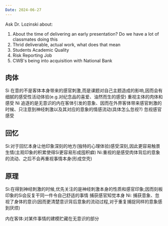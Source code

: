 ```yaml
---
Date: 2024-06-27
---
```

Ask Dr. Lozinski about:

1. About the time of delivering an early presentation? Do we have a lot of classmates doing this 
2. Thrid deliverable, actual work, what does that mean
3. Students Academic Quality
4. Risk Reporting Job
5. CWB's being into acquisition with National Bank

## 肉体
Si 在意的不是客体本身带来的感官刺激,而是课题对自己主题造成的影响,因而会有细腻的感受性活动体验(e.g.对纪念品的喜爱、油然而生的感受) 重视主体的肉体和感受
Ni 追逐的是无意识的内在客体引发的意象、因而在外界客体带来感官刺激的时候、只注意到神经刺激以及其对应的意象的情感流动(具体怎么忽视?) 忽视感官感受
## 回忆
Si:对于回忆本身让他印象深刻的地方(独特的心理体验)感受深刻,因此更容易触景生情(主观印象的积累使得Si更容易形成囤积癖)
Ni:重视的是感受肉体背后的意象的流动、之后不会再重视事情本身(形成空壳)

## 原理
Si:在得到神经刺激的时候,优先关注的是神经刺激本身的性质和感官印象;因而刻板印象的Si会反复干同一件令自己舒适的事情
捕获感官知觉本身
Ni:
捕获意象、忽视了身体的意识(因而更清楚意识背后意象的流动过程,对于重复捕捉同样的意象感到厌烦)


内在客体:对某件事情的建模贮藏在无意识的部分